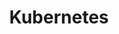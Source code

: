 ---
title: "Kubernetes"
simple_list: false
description: |
    Kubernetes tutorials - Kubernetes (k8s) is an open source system for deploying, scaling, and managing containerized applications.
---